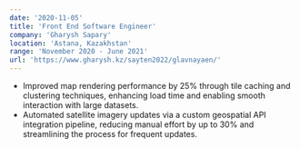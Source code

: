 ```yaml
---
date: '2020-11-05'
title: 'Front End Software Engineer'
company: 'Gharysh Sapary'
location: 'Astana, Kazakhstan'
range: 'November 2020 - June 2021'
url: 'https://www.gharysh.kz/sayten2022/glavnayaen/'
---
```


- Improved map rendering performance by 25% through tile caching and clustering techniques, enhancing load time and enabling smooth interaction with large datasets.
- Automated satellite imagery updates via a custom geospatial API integration pipeline, reducing manual effort by up to 30% and streamlining the process for frequent updates.
